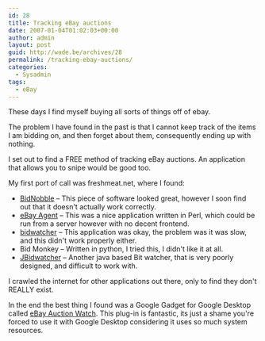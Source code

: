 ```yaml
---
id: 28
title: Tracking eBay auctions
date: 2007-01-04T01:02:03+00:00
author: admin
layout: post
guid: http://wade.be/archives/28
permalink: /tracking-ebay-auctions/
categories:
  - Sysadmin
tags:
  - eBay
---
```

<p class="lead">
  These days I find myself buying all sorts of things off of ebay.
</p>

The problem I have found in the past is that I cannot keep track of the items I am bidding on, and then forget about them, consequently ending up with nothing.
  
I set out to find a FREE method of tracking eBay auctions. An application that allows you to snipe would be good too.

My first port of call was freshmeat.net, where I found:

  * [BidNobble](http://bidnobble.com/) &#8211; This piece of software looked great, however I soon find out that it doesn't actually work correctly.
  * [eBay Agent](http://freshmeat.net/projects/ebayagent/) &#8211; This was a nice application written in Perl, which could be run from a server however with no decent frontend.
  * [bidwatcher](http://bidwatcher.sourceforge.net/) &#8211; This application was okay, the problem was it was slow, and this didn't work properly either.
  * Bid Monkey &#8211; Written in python, I tried this, I didn't like it at all.
  * [JBidwatcher](http://www.jbidwatcher.com/) &#8211; Another java based Bit watcher, that is very poorly designed, and difficult to work with.

I crawled the internet for other applications out there, only to find they don't REALLY exist.

In the end the best thing I found was a Google Gadget for Google Desktop called [eBay Auction Watch](http://web.archive.org/web/20110904104146/http://desktop.google.com/plugins/i/auctionwatch.html?hl=en). This plug-in is fantastic, its just a shame you're forced to use it with Google Desktop considering it uses so much system resources.